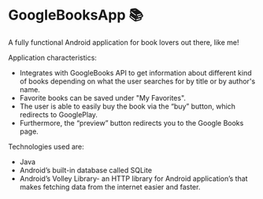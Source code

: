 # GoogleBooksApp 📚

A fully functional Android application for book lovers out there, like me!

Application characteristics:
 - Integrates with GoogleBooks API to get information about different kind of books depending on what the user searches for by title or by author's name. 
 - Favorite books can be saved under "My Favorites".
 - The user is able to easily buy the book via the “buy” button, which redirects to GooglePlay. 
 - Furthermore, the “preview” button redirects you to the Google Books page. 

Technologies used are: 
 - Java
 - Android’s built-in database called SQLite
 - Android’s Volley Library- an HTTP library for Android application’s that makes fetching data from the internet easier and faster.

